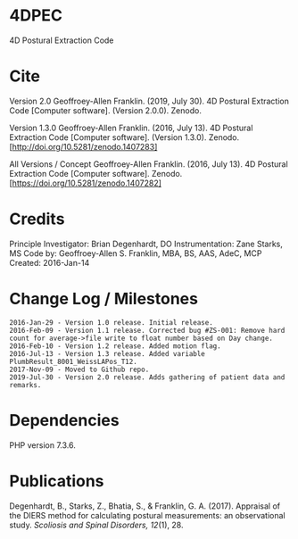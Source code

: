 # 4DPEC
4D Postural Extraction Code

# Cite
Version 2.0
Geoffroey-Allen Franklin. (2019, July 30). 4D Postural Extraction Code [Computer software]. (Version 2.0.0). Zenodo.

Version 1.3.0
Geoffroey-Allen Franklin. (2016, July 13). 4D Postural Extraction Code [Computer software]. (Version 1.3.0). Zenodo. [http://doi.org/10.5281/zenodo.1407283]

All Versions / Concept
Geoffroey-Allen Franklin. (2016, July 13). 4D Postural Extraction Code [Computer software]. Zenodo. [https://doi.org/10.5281/zenodo.1407282]


# Credits
Principle Investigator:     Brian Degenhardt, DO
Instrumentation:            Zane Starks, MS
Code by:                    Geoffroey-Allen S. Franklin, MBA, BS, AAS, AdeC, MCP
Created: 2016-Jan-14


# Change Log / Milestones
```
2016-Jan-29 - Version 1.0 release. Initial release.
2016-Feb-09 - Version 1.1 release. Corrected bug #ZS-001: Remove hard count for average->file write to float number based on Day change.
2016-Feb-10 - Version 1.2 release. Added motion flag.
2016-Jul-13 - Version 1.3 release. Added variable PlumbResult_8001_WeissLAPos_T12.
2017-Nov-09 - Moved to Github repo.
2019-Jul-30 - Version 2.0 release. Adds gathering of patient data and remarks. 
```


# Dependencies
PHP version 7.3.6.


# Publications
Degenhardt, B., Starks, Z., Bhatia, S., & Franklin, G. A. (2017). Appraisal of the DIERS method for calculating postural measurements: an observational study. *Scoliosis and Spinal Disorders, 12*(1), 28.

